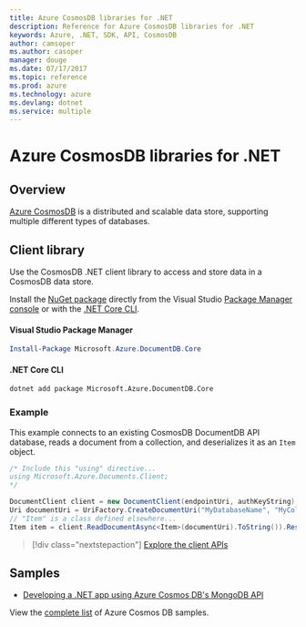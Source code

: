 ```yaml
---
title: Azure CosmosDB libraries for .NET
description: Reference for Azure CosmosDB libraries for .NET
keywords: Azure, .NET, SDK, API, CosmosDB
author: camsoper
ms.author: casoper
manager: douge
ms.date: 07/17/2017
ms.topic: reference
ms.prod: azure
ms.technology: azure
ms.devlang: dotnet
ms.service: multiple
---
```


# Azure CosmosDB libraries for .NET

## Overview

[Azure CosmosDB](https://docs.microsoft.com/azure/cosmos-db/introduction) is a distributed and scalable data store, supporting multiple different types of databases.

## Client library

Use the CosmosDB .NET client library to access and store data in a CosmosDB data store.

Install the [NuGet package](https://www.nuget.org/packages/Microsoft.Azure.DocumentDB.Core) directly from the Visual Studio [Package Manager console][PackageManager] or with the [.NET Core CLI][DotNetCLI].

#### Visual Studio Package Manager

```powershell
Install-Package Microsoft.Azure.DocumentDB.Core
```

#### .NET Core CLI

```bash
dotnet add package Microsoft.Azure.DocumentDB.Core
```

### Example

This example connects to an existing CosmosDB DocumentDB API database, reads a document from a collection, and deserializes it as an `Item` object.

```csharp
/* Include this "using" directive...
using Microsoft.Azure.Documents.Client;
*/

DocumentClient client = new DocumentClient(endpointUri, authKeyString);
Uri documentUri = UriFactory.CreateDocumentUri("MyDatabaseName", "MyCollectionName", "DocumentId");
// "Item" is a class defined elsewhere...
Item item = client.ReadDocumentAsync<Item>(documentUri).ToString()).Result;
```

> [!div class="nextstepaction"]
> [Explore the client APIs](/dotnet/api/overview/azure/cosmosdb/client)

## Samples

* [Developing a .NET app using Azure Cosmos DB's MongoDB API](https://azure.microsoft.com/en-us/resources/samples/azure-cosmos-db-mongodb-dotnet-getting-started/)

View the [complete list](https://azure.microsoft.com/en-us/resources/samples/?platform=dotnet&term=cosmosdb) of Azure Cosmos DB samples.

[PackageManager]: https://docs.microsoft.com/nuget/tools/package-manager-console
[DotNetCLI]: https://docs.microsoft.com/en-us/dotnet/core/tools/dotnet-add-package
